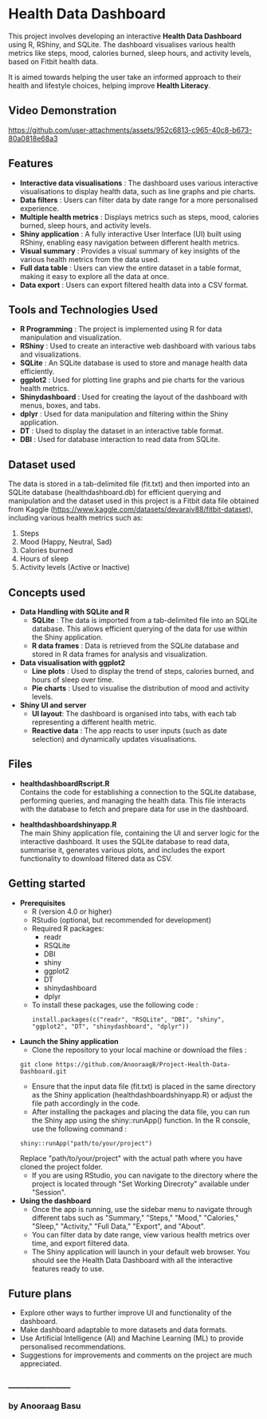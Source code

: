 # Health Data Dashboard
 
This project involves developing an interactive **Health Data Dashboard** using R, RShiny, and SQLite. The dashboard visualises various health metrics like steps, mood, calories burned, sleep hours, and activity levels, based on Fitbit health data.

It is aimed towards helping the user take an informed approach to their health and lifestyle choices, helping improve **Health Literacy**.

## Video Demonstration

https://github.com/user-attachments/assets/952c6813-c965-40c8-b673-80a0818e68a3

## Features

* **Interactive data visualisations** : The dashboard uses various interactive visualisations to display health data, such as line graphs and pie charts.
* **Data filters** : Users can filter data by date range for a more personalised experience.
* **Multiple health metrics** : Displays metrics such as steps, mood, calories burned, sleep hours, and activity levels.
* **Shiny application** : A fully interactive User Interface (UI) built using RShiny, enabling easy navigation between different health metrics.
* **Visual summary** : Provides a visual summary of key insights of the various health metrics from the data used.
* **Full data table** : Users can view the entire dataset in a table format, making it easy to explore all the data at once.
* **Data export** : Users can export filtered health data into a CSV format.

## Tools and Technologies Used

* **R Programming** : The project is implemented using R for data manipulation and visualization.
* **RShiny** : Used to create an interactive web dashboard with various tabs and visualizations.
* **SQLite** : An SQLite database is used to store and manage health data efficiently.
* **ggplot2** : Used for plotting line graphs and pie charts for the various health metrics.
* **Shinydashboard** : Used for creating the layout of the dashboard with menus, boxes, and tabs.
* **dplyr** : Used for data manipulation and filtering within the Shiny application.
* **DT** : Used to display the dataset in an interactive table format.
* **DBI** : Used for database interaction to read data from SQLite.

## Dataset used

The data is stored in a tab-delimited file (fit.txt) and then imported into an SQLite database (healthdashboard.db) for efficient querying and manipulation and the dataset used in this project is a Fitbit data file obtained from Kaggle (https://www.kaggle.com/datasets/devarajv88/fitbit-dataset), including various health metrics such as:
1. Steps
2. Mood (Happy, Neutral, Sad)
3. Calories burned
4. Hours of sleep
5. Activity levels (Active or Inactive)

## Concepts used

* **Data Handling with SQLite and R**
  * **SQLite** : The data is imported from a tab-delimited file into an SQLite database. This allows efficient querying of the data for use within the Shiny application.
  * **R data frames** : Data is retrieved from the SQLite database and stored in R data frames for analysis and visualization.
* **Data visualisation with ggplot2**
  * **Line plots** : Used to display the trend of steps, calories burned, and hours of sleep over time.
  * **Pie charts** : Used to visualise the distribution of mood and activity levels.
* **Shiny UI and server**
  * **UI layout**: The dashboard is organised into tabs, with each tab representing a different health metric.
  * **Reactive data** : The app reacts to user inputs (such as date selection) and dynamically updates visualisations.

## Files

* **healthdashboardRscript.R** <br />
Contains the code for establishing a connection to the SQLite database, performing queries, and managing the health data. This file interacts with the database to fetch and prepare data for use in the dashboard.

* **healthdashboardshinyapp.R** <br />
The main Shiny application file, containing the UI and server logic for the interactive dashboard. It uses the SQLite database to read data, summarise it, generates various plots, and includes the export functionality to download filtered data as CSV.

## Getting started
* **Prerequisites**
  * R (version 4.0 or higher)
  * RStudio (optional, but recommended for development)
  * Required R packages:
    * readr
    * RSQLite
    * DBI
    * shiny
    * ggplot2
    * DT
    * shinydashboard
    * dplyr
  * To install these packages, use the following code :
    ```
    install.packages(c("readr", "RSQLite", "DBI", "shiny", "ggplot2", "DT", "shinydashboard", "dplyr"))
    ```
* **Launch the Shiny application**
  * Clone the repository to your local machine or download the files :
  ```
  git clone https://github.com/AnooraagB/Project-Health-Data-Dashboard.git
  ```
  * Ensure that the input data file (fit.txt) is placed in the same directory as the Shiny application (healthdashboardshinyapp.R) or adjust the file path accordingly in the code.
  * After installing the packages and placing the data file, you can run the Shiny app using the shiny::runApp() function. In the R console, use the following command :
  ```
  shiny::runApp("path/to/your/project")
  ```
  Replace "path/to/your/project" with the actual path where you have cloned the project folder.
  * If you are using RStudio, you can navigate to the directory where the project is located through "Set Working Direcroty" available under "Session".
* **Using the dashboard**
  * Once the app is running, use the sidebar menu to navigate through different tabs such as "Summary," "Steps," "Mood," "Calories," "Sleep," "Activity," "Full Data," "Export", and "About".
  * You can filter data by date range, view various health metrics over time, and export filtered data.
  * The Shiny application will launch in your default web browser. You should see the Health Data Dashboard with all the interactive features ready to use.

## Future plans

* Explore other ways to further improve UI and functionality of the dashboard.
* Make dashboard adaptable to more datasets and data formats.
* Use Artificial Intelligence (AI) and Machine Learning (ML) to provide personalised recommendations.
* Suggestions for improvements and comments on the project are much appreciated.

### ________________
### by Anooraag Basu
